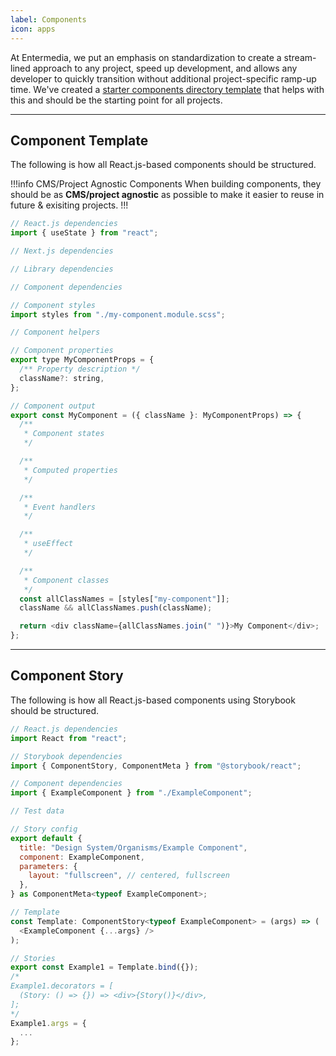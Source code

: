```yaml
---
label: Components
icon: apps
---
```


At Entermedia, we put an emphasis on standardization to create a stream-lined approach to any project, speed up development, and allows any developer to quickly transition without additional project-specific ramp-up time. We've created a [starter components directory template](https://github.com/Entermedia-LLC/nextjs-components) that helps with this and should be the starting point for all projects.

---

## Component Template

The following is how all React.js-based components should be structured.

!!!info CMS/Project Agnostic Components
When building components, they should be as **CMS/project agnostic** as possible to make it easier to reuse in future & exisiting projects.
!!!

```js ExampleComponent.tsx
// React.js dependencies
import { useState } from "react";

// Next.js dependencies

// Library dependencies

// Component dependencies

// Component styles
import styles from "./my-component.module.scss";

// Component helpers

// Component properties
export type MyComponentProps = {
  /** Property description */
  className?: string,
};

// Component output
export const MyComponent = ({ className }: MyComponentProps) => {
  /**
   * Component states
   */

  /**
   * Computed properties
   */

  /**
   * Event handlers
   */

  /**
   * useEffect
   */

  /**
   * Component classes
   */
  const allClassNames = [styles["my-component"]];
  className && allClassNames.push(className);

  return <div className={allClassNames.join(" ")}>My Component</div>;
};
```

---

## Component Story

The following is how all React.js-based components using Storybook should be structured.

```js ExampleComponent.stories.tsx
// React.js dependencies
import React from "react";

// Storybook dependencies
import { ComponentStory, ComponentMeta } from "@storybook/react";

// Component dependencies
import { ExampleComponent } from "./ExampleComponent";

// Test data

// Story config
export default {
  title: "Design System/Organisms/Example Component",
  component: ExampleComponent,
  parameters: {
    layout: "fullscreen", // centered, fullscreen
  },
} as ComponentMeta<typeof ExampleComponent>;

// Template
const Template: ComponentStory<typeof ExampleComponent> = (args) => (
  <ExampleComponent {...args} />
);

// Stories
export const Example1 = Template.bind({});
/*
Example1.decorators = [
  (Story: () => {}) => <div>{Story()}</div>,
];
*/
Example1.args = {
  ...
};

```

